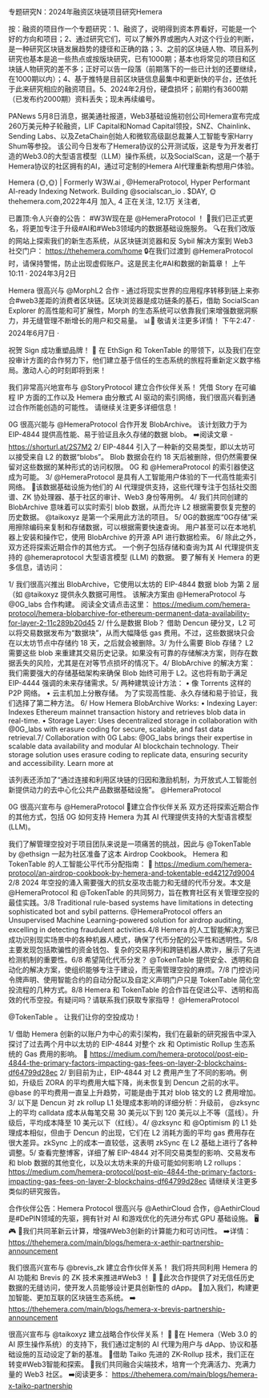 专题研究N：2024年融资区块链项目研究Hemera 


按：融资的项目作一个专题研究：1、融资了，说明得到资本界看好，可能是一个好的方向和项目；2、通过研究它们，可以了解外界或圈内人对这个行业的判断，是一种研究区块链发展趋势的捷径和正确的路；3、之前的区块链人物、项目系列研究也基本是追一些热点或按版块研究，已有1000期；基本也将常见的项目和区块链人物研究的差不多；正好可以告一段落（前期落下的一些已计划的还要继续，在1000期以内）；4、基于推特是目前区块链信息最集中和更新快的平台，还依托于此来研究相应的融资项目。5、2024年2月份，硬盘损坏；前期约有3600期（已发布约2000期）资料丢失；现未再续编号。

PANews 5月8日消息，据美通社报道，Web3基础设施初创公司Hemera宣布完成260万美元种子轮融资，LIF Capital和Nomad Capital领投，SNZ、Chainlink、Sending Labs、以及ZetaChain创始人和微软高级副总裁兼人工智能专家Harry Shum等参投。
该公司今日发布了Hemera协议的公开测试版，这是专为开发者打造的Web3.0的大型语言模型（LLM）操作系统，以及SocialScan，这是一个基于Hemera协议的社区拥有的AI，通过可定制的Hemera AI代理重新构想用户体验。

Hemera (🌞,🌞) | Formerly W3W.ai
,
@HemeraProtocol,
Hyper Performant AI-ready Indexing Network. Building 
@socialscan_io
. $DAY,
🌞thehemera.com,2022年4月 加入,
4 正在关注,
12.1万 关注者,


已置顶:令人兴奋的公告： #W3W现在是
@HemeraProtocol
 ！
🌟我们已正式更名，将更加专注于升级#AI和#Web3领域内的数据基础设施服务。
🔍在我们改版的网站上探索我们的新生态系统，从区块链浏览器和反 Sybil 解决方案到 Web3 社交门户： https://thehemera.com/home
🔒在我们过渡到
@HemeraProtocol
时，请保持警惕，防止出现虚假账户。这是民主化#AI和数据的新篇章！
上午10:11 · 2024年3月2日

Hemera 很高兴与
@MorphL2
合作 - 通过将现实世界的应用程序转移到链上来弥合#web3差距的消费者区块链。​
区块浏览器是成功链条的基石，借助 SocialScan Explorer 的高性能和可扩展性，Morph 的生态系统可以依靠我们来增强数据洞察力，并无缝管理不断增长的用户和交易量。 📊🚀​
敬请关注更多详情！ 下午2:47 · 2024年6月7日
·

祝贺 Sign 成功重塑品牌！ 🎉
在 EthSign 和 TokenTable 的带领下，以及我们在空投审计方面的合作努力下，他们建立基于信任的生态系统的旅程将重新定义数字格局。激动人心的时刻即将到来！ 

我们非常高兴地宣布与
@StoryProtocol
建立合作伙伴关系！
凭借 Story 在可编程 IP 方面的工作以及 Hemera 由分散式 AI 驱动的索引网络，我们很高兴看到通过合作所能创造的可能性。
请继续关注更多详细信息！

0G 很高兴能与
@HemeraProtocol
合作开发 BlobArchive。
该计划致力于为 EIP-4844 提供高性能、易于验证且永久存储的数据 blob。
➡️阅读文章 - https://shorturl.at/2S7M2
2/ EIP-4844 引入了一种新的交易类型，即以太坊可以接受来自 L2 的数据“blobs”。
Blob 数据会在约 18 天后被删除，但仍然需要保留对这些数据的某种形式的访问权限。
0G 和
@HemeraProtocol
的索引器使这成为可能。
3/ 
@HemeraProtocol
是具有人工智能用户体验的下一代高性能索引网络。
🔻该数据基础设施为他们的 AI 代理提供支持，这些代理专注于包括社交图谱、ZK 协处理器、基于社区的审计、Web3 身份等用例。
4/ 我们共同创建的 BlobArchive 意味着可以实时索引 blob 数据，从而允许 L2 根据需要恢复完整的历史数据。
@taikoxyz
是第一个采用此方法的项目。
5/ 0G的数据库“0G存储”采用擦除编码来复制和存储数据，可以根据需要快速查询。
用户甚至可以在本地机器上安装和操作它，使用 BlobArchive 的开源 API 进行数据检索。
6/ 除此之外，双方还将探索近期合作的其他方式。
一个例子包括存储和查询为其 AI 代理提供支持的
@hemeraprotocol
大型语言模型 (LLM) 的数据。
要了解有关 Hemera 的更多信息，请访问：

1/ 我们很高兴推出 BlobArchive，它使用以太坊的 EIP-4844 数据 blob 为第 2 层（如
@taikoxyz
提供永久数据可用性。
该解决方案由
@HemeraProtocol
与
@0G_labs
合作构建。
阅读全文请点击这里： https://medium.com/hemera-protocol/hemera-blobarchive-for-ethereum-permanent-data-availability-for-layer-2-11c289b20d45
2/ 什么是数据 Blob？
借助 Dencun 硬分叉，L2 可以将交易数据发布为“数据块”，从而大幅降低 gas 费用。不过，这些数据块只会在以太坊节点中存储约 18 天，之后就会被删除。3/ 为什么需要 Blob 存储？
L2 需要这些 blob 来重建其交易历史记录。如果没有可靠的存储解决方案，则存在数据丢失的风险，尤其是在对等节点损坏的情况下。4/ BlobArchive 的解决方案：
我们需要强大的存储基础架构来确保 Blob 始终可用于 L2。这也将有助于满足 EIP-4444 强调的未来存储需求。5/ 两种建筑设计方法：
• 像 Torrents 这样的 P2P 网络。
• 云主机加上分散存储。
为了实现高性能、永久存储和易于验证，我们选择了第二种方法。
6/ How Hemera BlobArchive Works:
• Indexing Layer: Indexes Ethereum mainnet transaction history and retrieves blob data in real-time.
• Storage Layer: Uses decentralized storage in collaboration with 
@0G_labs
 with erasure coding for secure, scalable, and fast data retrieval.7/ Collaboration with 0G Labs:
@0G_labs
 brings their expertise in scalable data availability and modular AI blockchain technology. Their storage solution uses erasure coding to replicate data, ensuring security and accessibility.
Learn more at

该列表还添加了“通过连接和利用区块链的归因和激励机制，为开放式人工智能创新提供动力的去中心化公共产品数据基础设施”。 
@HemeraProtocol

0G 很高兴宣布与
@HemeraProtocol
 🎊建立合作伙伴关系
双方还将探索近期合作的其他方式，包括 0G 如何支持 Hemera 为其 AI 代理提供支持的大型语言模型 (LLM)。

我们了解管理空投对于项目团队来说是一项痛苦的挑战，因此与
@TokenTable
 by 
@ethsign
一起为社区准备了这本 Airdrop Cookbook。
Hemera 和 TokenTable 的人工智能公平代币分配指南：
🔗  https://medium.com/hemera-protocol/an-airdrop-cookbook-by-hemera-and-tokentable-ed42127d9004
2/8 2024 年空投的涌入需要强大的抗女巫攻击能力和无缝的代币分发。本文是
@HemeraProtocol
和
@TokenTable
的共同努力，旨在教育社区有关管理空投的最佳实践。3/8 Traditional rule-based systems have limitations in detecting sophisticated bot and sybil patterns. 
@HemeraProtocol
 offers an Unsupervised Machine Learning-powered solution for airdrop auditing, excelling in detecting fraudulent activities.4/8 Hemera 的人工智能解决方案已成功识别现实场景中的各种机器人模式，确保了代币分配的公平性和透明性。5/8 主要发现包括欺骗性的资金钱包、复杂的交易序列和跨链机器人欺诈，展示了先进检测机制的重要性。6/8 希望简化代币分发？ 
@TokenTable
提供安全、透明和自动化的解决方案，使组织能够专注于建设，而无需管理空投的麻烦。7/8 门控访问令牌声明、使用智能合约的自动分配以及自定义声明门户只是 TokenTable 简化空投流程的几种方式。8/8 Hemera 和 TokenTable 的合作旨在促进公平、透明和高效的代币空投。有疑问吗？请联系我们获取专家指导！ 
@HemeraProtocol
 
@TokenTable
 。
让我们让你的空投成功！

1/ 借助 Hemera 创新的以账户为中心的索引架构，我们在最新的研究报告中深入探讨了过去两个月中以太坊的 EIP-4844 对整个 zk 和 Optimistic Rollup 生态系统的 Gas 费用的影响。
🔗 https://medium.com/hemera-protocol/post-eip-4844-the-primary-factors-impacting-gas-fees-on-layer-2-blockchains-df64799d28ec
2/ 到目前为止，EIP-4844 对 L2 费用产生了不同的影响。例如，升级后 ZORA 的平均费用大幅下降，尚未恢复到 Dencun 之前的水平。 
@base
的平均费用一直呈上升趋势，可能是由于其对 blob 铭文的 L2 费用增加。3/ 以下是 Dencun 对 zk rollup L1 处理成本影响的详细分析：升级前， 
@zksync
上的平均 calldata 成本从每笔交易 30 美元以下到 120 美元以上不等（蓝线）。升级后，平均成本降至 10 美元以下（红线）。4/ 
@zksync
和
@Optimism
的 L1 处理成本相似，但由于 Dencun 的出现，它们在 L2 消耗方面的平均 gas 费用存在很大差异。zkSync 上的成本一直较低，这表明 zkSync 在 L2 基础上进行了各种调整。5/ 查看完整博客，详细了解 EIP-4844 对不同交易类型的影响、交易发布和 blob 数据的其他变化，以及以太坊未来的升级可能如何影响 L2 rollups：
https://medium.com/hemera-protocol/post-eip-4844-the-primary-factors-impacting-gas-fees-on-layer-2-blockchains-df64799d28ec
请继续关注更多类似的研究报告。

合作伙伴公告：Hemera Protocol 很高兴与
@AethirCloud
合作，@AethirCloud 是#DePIN领域的先驱，拥有针对 AI 和游戏优化的先进分布式 GPU 基础设施。 🖥️🎮
🚀我们共同革新云计算，增强#Web3创新的计算能力和可访问性。
➡️详情： https://thehemera.com/main/blogs/hemera-x-aethir-partnership-announcement

我们很高兴宣布与
@brevis_zk
建立合作伙伴关系！
我们将共同利用 Hemera 的 AI 功能和 Brevis 的 ZK 技术来推进#Web3 ！ 🚀
🔗此次合作提供了对无信任历史数据的无缝访问，使开发人员能够设计更具创新性的 dApp。
🤝加入我们，构建更加智能、更加互联的区块链生态系统。
➡️ https://thehemera.com/main/blogs/hemera-x-brevis-partnership-announcement

很高兴宣布与
@taikoxyz
建立战略合作伙伴关系！ 🤝
🔗在 Hemera（Web 3.0 的 AI 原生操作系统）的支持下，我们通过定制的 AI 代理为用户与 dApp、协议和基础设施的互动设定了新的基准。
🚀借助 Taiko 先进的 ZK-Rollup 技术，我们正在转变#Web3智能和探索。
🤝我们共同融合尖端技术，培育一个充满活力、充满力量的 Web3 社区。
➡️阅读更多： https://thehemera.com/main/blogs/hemera-x-taiko-partnership


